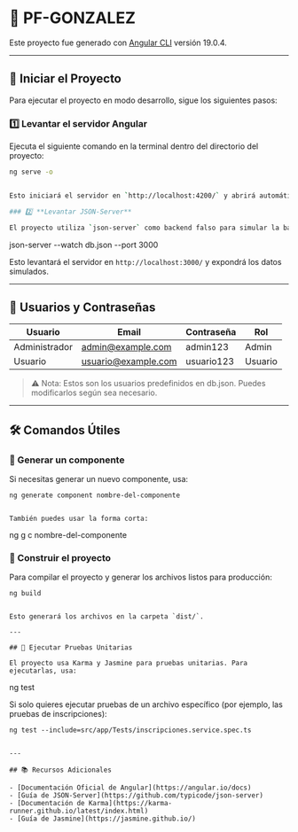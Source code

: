 # 📌 PF-GONZALEZ

Este proyecto fue generado con [Angular CLI](https://github.com/angular/angular-cli) versión 19.0.4.

---

## 🚀 Iniciar el Proyecto

Para ejecutar el proyecto en modo desarrollo, sigue los siguientes pasos:

### 1️⃣ **Levantar el servidor Angular**

Ejecuta el siguiente comando en la terminal dentro del directorio del proyecto:

```bash
ng serve -o


Esto iniciará el servidor en `http://localhost:4200/` y abrirá automáticamente el navegador.

### 2️⃣ **Levantar JSON-Server**

El proyecto utiliza `json-server` como backend falso para simular la base de datos. Para iniciarlo, ejecuta:

```
json-server --watch db.json --port 3000


Esto levantará el servidor en `http://localhost:3000/` y expondrá los datos simulados.

---

## 🔑 Usuarios y Contraseñas

| **Usuario**   | **Email**                                                  | **Contraseña** | **Rol** |
| ------------- | ---------------------------------------------------------- | -------------- | ------- |
| Administrador | [admin@example.com](https://mailto:admin@example.com/)     | admin123       | Admin   |
| Usuario       | [usuario@example.com](https://mailto:usuario@example.com/) | usuario123     | Usuario |

> ⚠ Nota: Estos son los usuarios predefinidos en db.json. Puedes modificarlos según sea necesario.
> 

---

## 🛠 Comandos Útiles

### 📌 Generar un componente

Si necesitas generar un nuevo componente, usa:

```
ng generate component nombre-del-componente


También puedes usar la forma corta:

```
ng g c nombre-del-componente


### 📌 Construir el proyecto

Para compilar el proyecto y generar los archivos listos para producción:

```
ng build


Esto generará los archivos en la carpeta `dist/`.

---

## 🧪 Ejecutar Pruebas Unitarias

El proyecto usa Karma y Jasmine para pruebas unitarias. Para ejecutarlas, usa:

```
ng test


Si solo quieres ejecutar pruebas de un archivo específico (por ejemplo, las pruebas de inscripciones):

```
ng test --include=src/app/Tests/inscripciones.service.spec.ts


---

## 📚 Recursos Adicionales

- [Documentación Oficial de Angular](https://angular.io/docs)
- [Guía de JSON-Server](https://github.com/typicode/json-server)
- [Documentación de Karma](https://karma-runner.github.io/latest/index.html)
- [Guía de Jasmine](https://jasmine.github.io/)